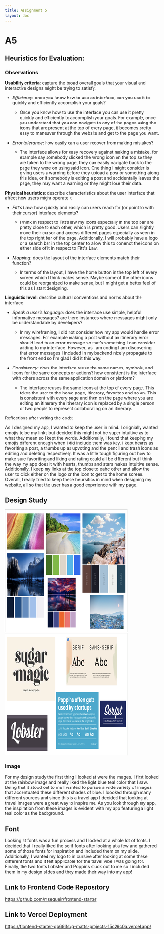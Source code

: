 ```yaml
---
title: Assignment 5
layout: doc
---
```

# A5


## Heuristics for Evaluation: 

### Observations
**Usability criteria**: capture the broad overall goals that your visual and interactive designs might be trying to satisfy.  


- *Efficiency*: once you know how to use an interface, can you use it to quickly and efficiently accomplish your goals?  

    - Once you know how to use the interface you can use it pretty quickly and efficiently to accomplish your goals. For example, once you understand that you can navigate to any of the pages using the icons that are present at the top of every page, it becomes pretty easy to maneuver through the website and get to the page you want.   

- *Error tolerance*: how easily can a user recover from making mistakes?  

    - The interface allows for easy recovery against making a mistake, for example say somebody clicked the wrong icon on the top so they are taken to the wrong page, they can easily navigate back to the page they were on using said icon. One thing I might consider is giving users a warning before they upload a post or something along this idea, or if somebody is editing a post and accidentally leaves the page, they may want a warning or they might lose their data. 

**Physical heuristics**: describe characteristics about the user interface that affect how users might operate it  

- *Fitt’s Law*: how quickly and easily can users reach for (or point to with their cursor) interface elements?  

    - I think in respect to Fitt’s law my icons especially in the top bar are pretty close to each other, which is pretty good. Users can slightly move their cursor and access different pages especially as seen in the top right bar of the page. Additionally, I will probably have a logo or a search bar in the top center to allow this to conenct the icons on either side of it in respect to Fitt's Law.    

- *Mapping*: does the layout of the interface elements match their function?  

    - In terms of the layout, I have the home button in the top left of every screen which I think makes sense. Maybe some of the other icons could be reorganized to make sense, but I might get a better feel of this as I start designing.   


**Linguistic level**: describe cultural conventions and norms about the interface
- *Speak a user’s language*: does the interface use simple, helpful informative messages? are there instances where messages might only be understandable by developers?  

    - In my wireframing, I did not consider how my app would handle error messages. For example making a post without an itinerary error should lead to an error message so that’s something I can consider adding to my interface. However, as I am coding I am discovering that error messages I included in my backend nicely propagate to the front end so I'm glad I did it this way. 

- *Consistency*: does the interface reuse the same names, symbols, and icons for the same concepts or actions? how consistent is the interface with others across the same application domain or platform?  

    - The interface reuses the same icons at the top of every page. This takes the user to the home page, itinerary, favorites and so on. This is consistent with every page and then on the page where you are editing an itinerary the itinerary icon is replaced by a single person or two people to represent collaborating on an itinerary.   


Reflections after writing the code:

As I designed my app, I wanted to keep the user in mind. I orignially wanted emojis to be my links but decided this might not be super intuitive as to what they mean so I kept the words. Additionally, I found that keeping my emojis different enough when I did include them was key. I kept hearts as favoriting a post, a thumbs up as upvoting and the pencil and trash icons as editing and deleting respectively. It was a little tough figuring out how to make sure favoriting and liking and rating could all be different but I think the way my app does it with hearts, thumbs and stars makes intuitive sense. Additionally, I keep my links at the top close to eahc other and allow the user to click either on the logo or the icon to get to the home screen. Overall, I really tried to keep these heursitics in mind when designing my website, all so that the user has a good experience with my page. 

## Design Study

<img src="/../assets/images/image_design.png" width="400" height="400">
<img src="/../assets/images/font_design_slide.png" width="400" height="400">

### Image
For my design study the first thing I looked at were the images. I first looked at the rainbow image and really liked the light blue teal color that I saw. Being that it stood out to me I wanted to pursue a wide variety of images that accentuated these different shades of blue. I loooked through many different sources and since this is a travel app I decided that looking at travel images were a great way to inspire me. As you look through my app, the inspiration from these images is evident, with my app featuring a light teal color as the background. 

## Font
Looking at fonts was a fun process and I looked at a whole lot of fonts. I decided that I really liked the serif fonts after looking at a few and gathered some of those fonts for inspiration and included them on my slide. Additionally, I wanted my logo to in cursive after looking at some these different fonts and it felt applicable for the travel vibe I was going for. Finally, the two fonts Lobster and Poppins stuck out to me so I included them in my design slides and they made their way into my app!



## Link to Frontend Code Repository
https://github.com/msequeir/frontend-starter

## Link to Vercel Deployment
https://frontend-starter-gb69ifsvg-matts-projects-15c29c0a.vercel.app/